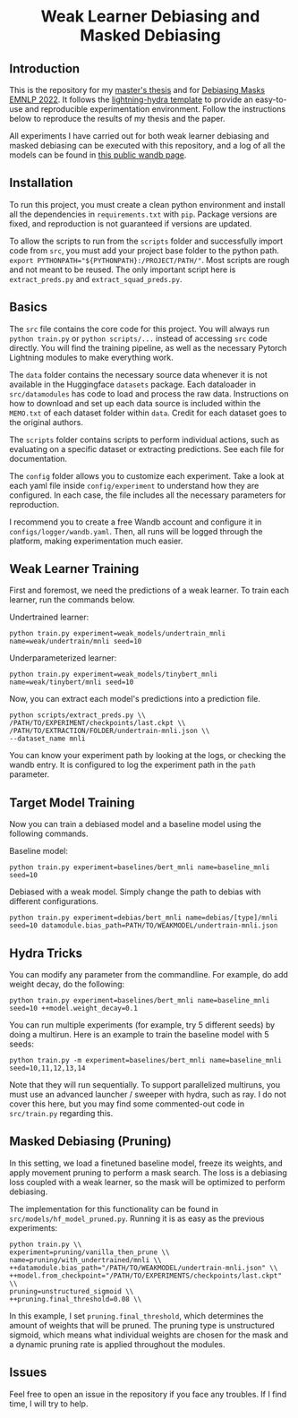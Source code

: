 <div align="center">
<h1>Weak Learner Debiasing and Masked Debiasing</h1>
</div>

## Introduction

This is the repository for my [master's thesis](https://drive.google.com/file/d/1dB5WXD13QrkR5HaQiuu4f2jptF74fMVg/view?usp=sharing) and for [Debiasing Masks EMNLP 2022](https://arxiv.org/abs/2210.16079). It follows the [lightning-hydra template](https://github.com/ashleve/lightning-hydra-template) to provide an easy-to-use and reproducible experimentation environment. Follow the instructions below to reproduce the results of my thesis and the paper.

All experiments I have carried out for both weak learner debiasing and masked debiasing can be executed with this repository, and a log of all the models can be found in [this public wandb page](https://wandb.ai/jmariomeissner/shortcut-pruning?workspace=user-).

## Installation

To run this project, you must create a clean python environment and install all the dependencies in `requirements.txt` with `pip`.
Package versions are fixed, and reproduction is not guaranteed if versions are updated.

To allow the scripts to run from the `scripts` folder and successfully import code from `src`, you must add your project base folder to the python path. `export PYTHONPATH="${PYTHONPATH}:/PROJECT/PATH/"`. Most scripts are rough and not meant to be reused. The only important script here is `extract_preds.py` and `extract_squad_preds.py`.

## Basics

The `src` file contains the core code for this project. You will always run `python train.py` or `python scripts/...` instead of accessing `src` code directly. You will find the training pipeline, as well as the necessary Pytorch Lightning modules to make everything work.

The `data` folder contains the necessary source data whenever it is not available in the Huggingface `datasets` package. Each dataloader in `src/datamodules` has code to load and process the raw data. Instructions on how to download and set up each data source is included within the `MEMO.txt` of each dataset folder within `data`.
Credit for each dataset goes to the original authors.

The `scripts` folder contains scripts to perform individual actions, such as evaluating on a specific dataset or extracting predictions. See each file for documentation.

The `config` folder allows you to customize each experiment. Take a look at each yaml file inside `config/experiment` to understand how they are configured. In each case, the file includes all the necessary parameters for reproduction.

I recommend you to create a free Wandb account and configure it in `configs/logger/wandb.yaml`. Then, all runs will be logged through the platform, making experimentation much easier.

## Weak Learner Training

First and foremost, we need the predictions of a weak learner. To train each learner, run the commands below.

Undertrained learner:

```
python train.py experiment=weak_models/undertrain_mnli name=weak/undertrain/mnli seed=10
```

Underparameterized learner:

```
python train.py experiment=weak_models/tinybert_mnli name=weak/tinybert/mnli seed=10
```

Now, you can extract each model's predictions into a prediction file.

```
python scripts/extract_preds.py \\
/PATH/TO/EXPERIMENT/checkpoints/last.ckpt \\
/PATH/TO/EXTRACTION/FOLDER/undertrain-mnli.json \\
--dataset_name mnli
```

You can know your experiment path by looking at the logs, or checking the wandb entry. It is configured to log the experiment path in the `path` parameter.


## Target Model Training

Now you can train a debiased model and a baseline model using the following commands.

Baseline model:

```
python train.py experiment=baselines/bert_mnli name=baseline_mnli seed=10
```

Debiased with a weak model. Simply change the path to debias with different configurations.

```
python train.py experiment=debias/bert_mnli name=debias/[type]/mnli seed=10 datamodule.bias_path=PATH/TO/WEAKMODEL/undertrain-mnli.json
```

## Hydra Tricks

You can modify any parameter from the commandline. For example, do add weight decay, do the following:

```
python train.py experiment=baselines/bert_mnli name=baseline_mnli seed=10 ++model.weight_decay=0.1
```

You can run multiple experiments (for example, try 5 different seeds) by doing a multirun. Here is an example to train the baseline model with 5 seeds:

```
python train.py -m experiment=baselines/bert_mnli name=baseline_mnli seed=10,11,12,13,14 
```

Note that they will run sequentially. To support parallelized multiruns, you must use an advanced launcher / sweeper with hydra, such as ray. I do not cover this here, but you may find some commented-out code in `src/train.py` regarding this.


## Masked Debiasing (Pruning)

In this setting, we load a finetuned baseline model, freeze its weights, and apply movement pruning to perform a mask search. The loss is a debiasing loss coupled with a weak learner, so the mask will be optimized to perform debiasing.

The implementation for this functionality can be found in `src/models/hf_model_pruned.py`. Running it is as easy as the previous experiments:

```
python train.py \\
experiment=pruning/vanilla_then_prune \\
name=pruning/with_undertrained/mnli \\
++datamodule.bias_path="/PATH/TO/WEAKMODEL/undertrain-mnli.json" \\
++model.from_checkpoint="/PATH/TO/EXPERIMENTS/checkpoints/last.ckpt" \\
pruning=unstructured_sigmoid \\
++pruning.final_threshold=0.08 \\
```

In this example, I set `pruning.final_threshold`, which determines the amount of weights that will be pruned. The pruning type is unstructured sigmoid, which means what individual weights are chosen for the mask and a dynamic pruning rate is applied throughout the modules.

## Issues

Feel free to open an issue in the repository if you face any troubles. If I find time, I will try to help.
